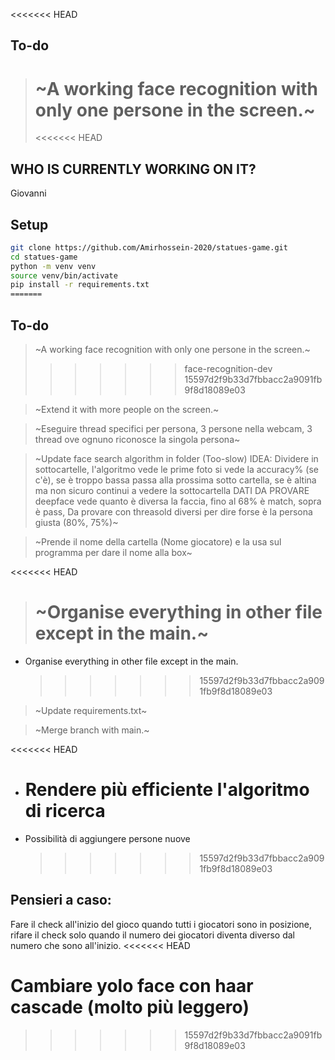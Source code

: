 <<<<<<< HEAD

## To-do

> # ~A working face recognition with only one persone in the screen.~
>
> <<<<<<< HEAD

## WHO IS CURRENTLY WORKING ON IT?

Giovanni

## Setup

```bash
git clone https://github.com/Amirhossein-2020/statues-game.git
cd statues-game
python -m venv venv
source venv/bin/activate
pip install -r requirements.txt
=======
```

## To-do

> ~A working face recognition with only one persone in the screen.~
>
> > > > > > > face-recognition-dev
> > > > > > > 15597d2f9b33d7fbbacc2a9091fb9f8d18089e03

> ~Extend it with more people on the screen.~

> ~Eseguire thread specifici per persona, 3 persone nella webcam, 3 thread ove ognuno riconosce la singola persona~

> ~Update face search algorithm in folder (Too-slow) IDEA: Dividere in sottocartelle, l'algoritmo vede le prime foto si vede la accuracy% (se c'è), se è troppo bassa passa alla prossima sotto cartella, se è altina ma non sicuro continui a vedere la sottocartella DATI DA PROVARE deepface vede quanto è diversa la faccia, fino al 68% è match, sopra è pass, Da provare con threasold diversi per dire forse è la persona giusta (80%, 75%)~

> ~Prende il nome della cartella (Nome giocatore) e la usa sul programma per dare il nome alla box~

<<<<<<< HEAD

> # ~Organise everything in other file except in the main.~

- Organise everything in other file except in the main.
  > > > > > > > 15597d2f9b33d7fbbacc2a9091fb9f8d18089e03

> ~Update requirements.txt~

> ~Merge branch with main.~

<<<<<<< HEAD

- # Rendere più efficiente l'algoritmo di ricerca
- Possibilità di aggiungere persone nuove
  > > > > > > > 15597d2f9b33d7fbbacc2a9091fb9f8d18089e03

## Pensieri a caso:

Fare il check all'inizio del gioco quando tutti i giocatori sono in posizione, rifare il check solo quando il numero dei giocatori diventa diverso dal numero che sono all'inizio.
<<<<<<< HEAD

# Cambiare yolo face con haar cascade (molto più leggero)

> > > > > > > 15597d2f9b33d7fbbacc2a9091fb9f8d18089e03
